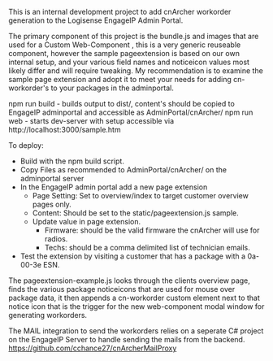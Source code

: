 This is an internal development project to add cnArcher workorder generation to the Logisense EngageIP Admin Portal.

The primary component of this project is the bundle.js and images that are used for a Custom Web-Component <cn-workorder />, this is a very generic reuseable component, however the sample pageextension is based on our own internal setup, and your various field names and noticeicon values most likely differ and will require tweaking. My recommendation is to examine the sample page extension and adopt it to meet your needs for adding cn-workorder's to your packages in the adminportal.

npm run build - builds output to dist/, content's should be copied to EngageIP adminportal and accessible as AdminPortal/cnArcher/
npm run web - starts dev-server with setup accessible via http://localhost:3000/sample.htm

To deploy: 

- Build with the npm build script.
- Copy Files as recommended to AdminPortal/cnArcher/ on the adminportal server
- In the EngageIP admin portal add a new page extension 
  - Page Setting: Set to overview/index to target customer overview pages only.
  - Content: Should be set to the static/pageextension.js sample.
  - Update value in page extension.
    - Firmware: should be the valid firmware the cnArcher will use for radios.
    - Techs: should be a comma delimited list of technician emails.
- Test the extension by visiting a customer that has a package with a 0a-00-3e ESN. 

The pageextension-example.js looks through the clients overview page, finds the various package noticeicons that are used for mouse over package data, it then appends a cn-workorder custom element next to that notice icon that is the trigger for the new web-component modal window for generating workorders.

The MAIL integration to send the workorders relies on a seperate C# project on the EngageIP Server to handle sending the mails from the backend.
https://github.com/cchance27/cnArcherMailProxy